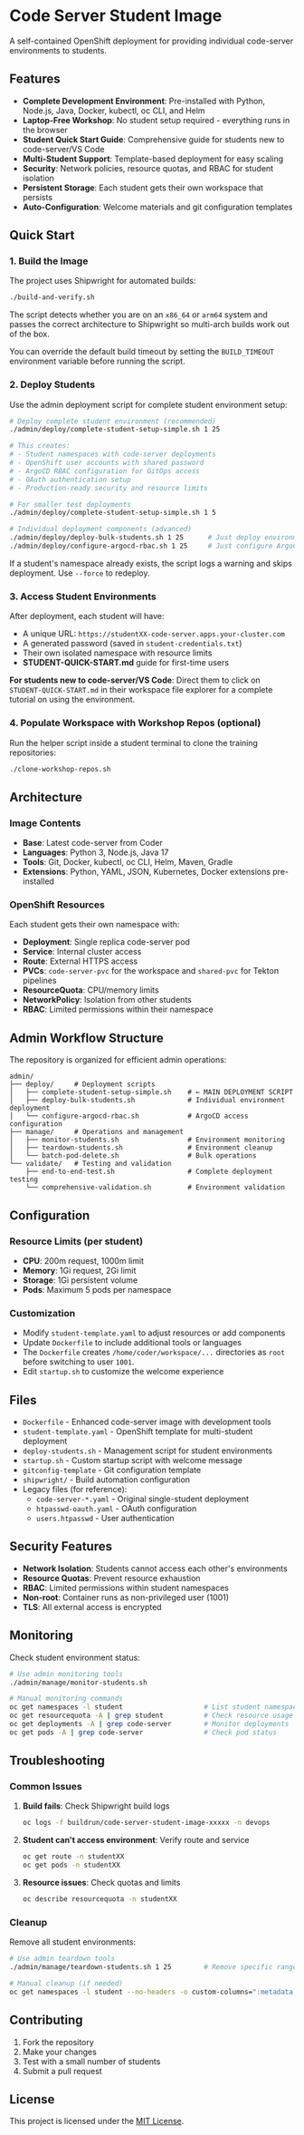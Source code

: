 # Code Server Student Image

A self-contained OpenShift deployment for providing individual code-server environments to students.

## Features

- **Complete Development Environment**: Pre-installed with Python, Node.js, Java, Docker, kubectl, oc CLI, and Helm
- **Laptop-Free Workshop**: No student setup required - everything runs in the browser
- **Student Quick Start Guide**: Comprehensive guide for students new to code-server/VS Code
- **Multi-Student Support**: Template-based deployment for easy scaling
- **Security**: Network policies, resource quotas, and RBAC for student isolation
- **Persistent Storage**: Each student gets their own workspace that persists
- **Auto-Configuration**: Welcome materials and git configuration templates

## Quick Start

### 1. Build the Image

The project uses Shipwright for automated builds:

```bash
./build-and-verify.sh
```
The script detects whether you are on an `x86_64` or `arm64` system and passes
the correct architecture to Shipwright so multi-arch builds work out of the box.

You can override the default build timeout by setting the `BUILD_TIMEOUT`
environment variable before running the script.

### 2. Deploy Students

Use the admin deployment script for complete student environment setup:

```bash
# Deploy complete student environment (recommended)
./admin/deploy/complete-student-setup-simple.sh 1 25

# This creates:
# - Student namespaces with code-server deployments
# - OpenShift user accounts with shared password
# - ArgoCD RBAC configuration for GitOps access
# - OAuth authentication setup
# - Production-ready security and resource limits

# For smaller test deployments
./admin/deploy/complete-student-setup-simple.sh 1 5

# Individual deployment components (advanced)
./admin/deploy/deploy-bulk-students.sh 1 25      # Just deploy environments
./admin/deploy/configure-argocd-rbac.sh 1 25     # Just configure ArgoCD
```

If a student's namespace already exists, the script logs a warning and skips deployment. Use `--force` to redeploy.

### 3. Access Student Environments

After deployment, each student will have:
- A unique URL: `https://studentXX-code-server.apps.your-cluster.com`
- A generated password (saved in `student-credentials.txt`)
- Their own isolated namespace with resource limits
- **STUDENT-QUICK-START.md** guide for first-time users

**For students new to code-server/VS Code**: Direct them to click on `STUDENT-QUICK-START.md` in their workspace file explorer for a complete tutorial on using the environment.

### 4. Populate Workspace with Workshop Repos (optional)
Run the helper script inside a student terminal to clone the training repositories:
```bash
./clone-workshop-repos.sh
```

## Architecture

### Image Contents
- **Base**: Latest code-server from Coder
- **Languages**: Python 3, Node.js, Java 17
- **Tools**: Git, Docker, kubectl, oc CLI, Helm, Maven, Gradle
- **Extensions**: Python, YAML, JSON, Kubernetes, Docker extensions pre-installed

### OpenShift Resources
Each student gets their own namespace with:
- **Deployment**: Single replica code-server pod
- **Service**: Internal cluster access
- **Route**: External HTTPS access
- **PVCs**: `code-server-pvc` for the workspace and `shared-pvc` for Tekton pipelines
- **ResourceQuota**: CPU/memory limits
- **NetworkPolicy**: Isolation from other students
- **RBAC**: Limited permissions within their namespace

## Admin Workflow Structure

The repository is organized for efficient admin operations:

```
admin/
├── deploy/     # Deployment scripts
│   ├── complete-student-setup-simple.sh    # ← MAIN DEPLOYMENT SCRIPT
│   ├── deploy-bulk-students.sh             # Individual environment deployment
│   └── configure-argocd-rbac.sh            # ArgoCD access configuration
├── manage/     # Operations and management
│   ├── monitor-students.sh                 # Environment monitoring
│   ├── teardown-students.sh                # Environment cleanup
│   └── batch-pod-delete.sh                 # Bulk operations
└── validate/   # Testing and validation
    ├── end-to-end-test.sh                  # Complete deployment testing
    └── comprehensive-validation.sh         # Environment validation
```

## Configuration

### Resource Limits (per student)
- **CPU**: 200m request, 1000m limit
- **Memory**: 1Gi request, 2Gi limit
- **Storage**: 1Gi persistent volume
- **Pods**: Maximum 5 pods per namespace

### Customization
- Modify `student-template.yaml` to adjust resources or add components
- Update `Dockerfile` to include additional tools or languages
- The `Dockerfile` creates `/home/coder/workspace/...` directories as `root`
  before switching to user `1001`.
- Edit `startup.sh` to customize the welcome experience

## Files

- `Dockerfile` - Enhanced code-server image with development tools
- `student-template.yaml` - OpenShift template for multi-student deployment
- `deploy-students.sh` - Management script for student environments
- `startup.sh` - Custom startup script with welcome message
- `gitconfig-template` - Git configuration template
- `shipwright/` - Build automation configuration
- Legacy files (for reference):
  - `code-server-*.yaml` - Original single-student deployment
  - `htpasswd-oauth.yaml` - OAuth configuration
  - `users.htpasswd` - User authentication

## Security Features

- **Network Isolation**: Students cannot access each other's environments
- **Resource Quotas**: Prevent resource exhaustion
- **RBAC**: Limited permissions within student namespaces
- **Non-root**: Container runs as non-privileged user (1001)
- **TLS**: All external access is encrypted

## Monitoring

Check student environment status:

```bash
# Use admin monitoring tools
./admin/manage/monitor-students.sh

# Manual monitoring commands
oc get namespaces -l student                    # List student namespaces
oc get resourcequota -A | grep student          # Check resource usage
oc get deployments -A | grep code-server        # Monitor deployments
oc get pods -A | grep code-server               # Check pod status
```

## Troubleshooting

### Common Issues

1. **Build fails**: Check Shipwright build logs
   ```bash
   oc logs -f buildrun/code-server-student-image-xxxxx -n devops
   ```

2. **Student can't access environment**: Verify route and service
   ```bash
   oc get route -n studentXX
   oc get pods -n studentXX
   ```

3. **Resource issues**: Check quotas and limits
   ```bash
   oc describe resourcequota -n studentXX
   ```

### Cleanup

Remove all student environments:
```bash
# Use admin teardown tools
./admin/manage/teardown-students.sh 1 25        # Remove specific range

# Manual cleanup (if needed) 
oc get namespaces -l student --no-headers -o custom-columns=":metadata.name" | xargs -I {} oc delete namespace {}
```

## Contributing

1. Fork the repository
2. Make your changes
3. Test with a small number of students
4. Submit a pull request

## License

This project is licensed under the [MIT License](LICENSE).
